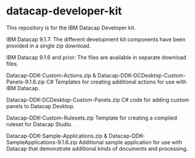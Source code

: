 # datacap-developer-kit
This repository is for the IBM Datacap Developer kit.

IBM Datacap 9.1.7:
The different development kit components have been provided in a single zip download.

IBM Datacap 9.1.6 and prior:
The files are available in separate download files.

Datacap-DDK-Custom-Actions.zip & Datacap-DDK-DCDesktop-Custom-Panels-9.1.6.zip
C# Templates for creating additional actions for use with IBM Datacap. 

Datacap-DDK-DCDesktop-Custom-Panels.zip
C# code for adding custom panels to Datacap Desktop.

Datacap-DDK-Custom-Rulesets.zip
Template for creating a compiled ruleset for Datacap Studio.

Datacap-DDK-Sample-Applications.zip & Datacap-DDK-SampleApplications-9.1.6.zip
Additional sample application for use with Datacap that demonstrate additional kinds of documents and processing.
